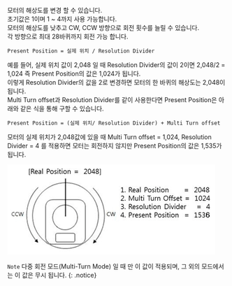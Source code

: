 
모터의 해상도를 변경 할 수 있습니다.  
초기값은 1이며 1 ~ 4까지 사용 가능합니다.  
모터의 해상도를 낮추고 CW, CCW 방향으로 회전 횟수를 늘릴 수 있습니다.  
각 방향으로 최대 28바퀴까지 회전 가능 합니다.  

```
Present Position = 실제 위치 / Resolution Divider
```

예를 들어, 실제 위치 값이 2,048 일 때 Resolution Divider의 값이 2이면 2,048/2 = 1,024 즉 Present Position의 값은 1,024가 됩니다.  
이렇게 Resolution Divider의 값을 2로 변경하면 모터의 한 바퀴의 해상도는 2,048이 됩니다.  
Multi Turn offset과 Resolution Divider를 같이 사용한다면 Present Position은 아래와 같은 식을 통해 구할 수 있습니다.  

```
Present Position = (실제 위치/ Resolution Divider) + Multi Turn offset
```

모터의 실제 위치가 2,048값에 있을 때 Multi Turn offset = 1,024, Resolution Divider = 4 를 적용하면 모터는 회전하지 않지만 Present Position의 값은 1,535가 됩니다.

![](/assets/images/dxl/mx/mx-12_res_divider.jpg)

`Note` 다중 회전 모드(Multi-Turn Mode) 일 때 만 이 값이 적용되며, 그 외의 모드에서는 이 값은 무시 됩니다.
{: .notice}
